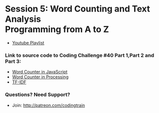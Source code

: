# Session 5: Word Counting and Text Analysis<br />Programming from A to Z
* [Youtube Playlist](https://www.youtube.com/watch?v=tE-ZYXU8A8U&index=1&list=PLRqwX-V7Uu6bZQkJcGM5S9fn9R9Yyd8iZ&t=1s)


### Link to source code to Coding Challenge #40 Part 1,Part 2 and Part 3: 
* [Word Counter in JavaScript](https://github.com/CodingTrain/Rainbow-Code/tree/master/challenges/CC_40_1_wordcounts_p5)
* [Word Counter in Processing](https://github.com/CodingTrain/Rainbow-Code/tree/master/challenges/CC_40_2_wordcounts)
* [TF-IDF](https://github.com/CodingTrain/Rainbow-Code/tree/master/challenges/CC_40_3_tf-idf)

### Questions? Need Support?
* Join: http://patreon.com/codingtrain
